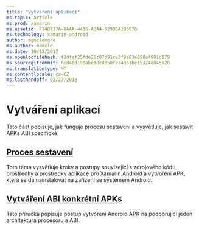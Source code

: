 ```yaml
---
title: "Vytváření aplikací"
ms.topic: article
ms.prod: xamarin
ms.assetid: F14D737A-8AAA-4416-ADA4-029D5A1B5076
ms.technology: xamarin-android
author: mgmclemore
ms.author: mamcle
ms.date: 10/13/2017
ms.openlocfilehash: f2dfef25fde26c87d91ce3f9a83e658a4981d179
ms.sourcegitcommit: 6cd40d190abe38edd50fc74331be15324a845a28
ms.translationtype: MT
ms.contentlocale: cs-CZ
ms.lasthandoff: 02/27/2018
---
```

# <a name="building-apps"></a>Vytváření aplikací

Tato část popisuje, jak funguje procesu sestavení a vysvětluje, jak sestavit APKs ABI specifické.



##  <a name="build-processandroiddeploy-testbuilding-appsbuild-processmd"></a>[Proces sestavení](~/android/deploy-test/building-apps/build-process.md)

Toto téma vysvětluje kroky a postupy související s zdrojového kódu, prostředky a prostředky aplikace pro Xamarin.Android a vytvoření APK, která se dá nainstalovat na zařízení se systémem Android.


##  <a name="building-abi-specific-apksandroiddeploy-testbuilding-appsabi-specific-apksmd"></a>[Vytváření ABI konkrétní APKs](~/android/deploy-test/building-apps/abi-specific-apks.md)

Tato příručka popisuje postup vytvoření Android APK na podporující jeden architektura procesoru a ABI.

